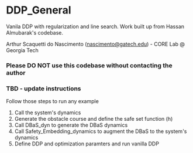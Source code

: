 # DDP_General
Vanila DDP with regularization and line search. Work built up from Hassan Almubarak's codebase.

Arthur Scaquetti do Nascimento (nascimento@gatech.edu) - CORE Lab @ Georgia Tech

### Please DO NOT use this codebase without contacting the author

### TBD - update instructions
Follow those steps to run any example
1. Call the system's dynamics
2. Generate the obstacle course and define the safe set function (h)
3. Call DBaS_dyn to generate the DBaS dynamics
4. Call Safety_Embedding_dynamics to augment the DBaS to the system's dynamics
5. Define DDP and optimization paramters and run vanilla DDP
